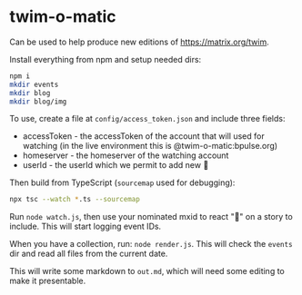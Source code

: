 # twim-o-matic

Can be used to help produce new editions of <https://matrix.org/twim>.

Install everything from npm and setup needed dirs:

```bash
npm i
mkdir events
mkdir blog
mkdir blog/img
```

To use, create a file at `config/access_token.json` and include three fields:

* accessToken - the accessToken of the account that will used for watching (in the live environment this is @twim-o-matic:bpulse.org)
* homeserver - the homeserver of the watching account
* userId - the userId which we permit to add new 👀

Then build from TypeScript (`sourcemap` used for debugging):

```bash
npx tsc --watch *.ts --sourcemap
```

Run `node watch.js`, then use your nominated mxid to react "👀" on a story to include. This will start logging event IDs.

When you have a collection, run: `node render.js`. This will check the `events` dir and read all files from the current date.

This will write some markdown to `out.md`, which will need some editing to make it presentable.
